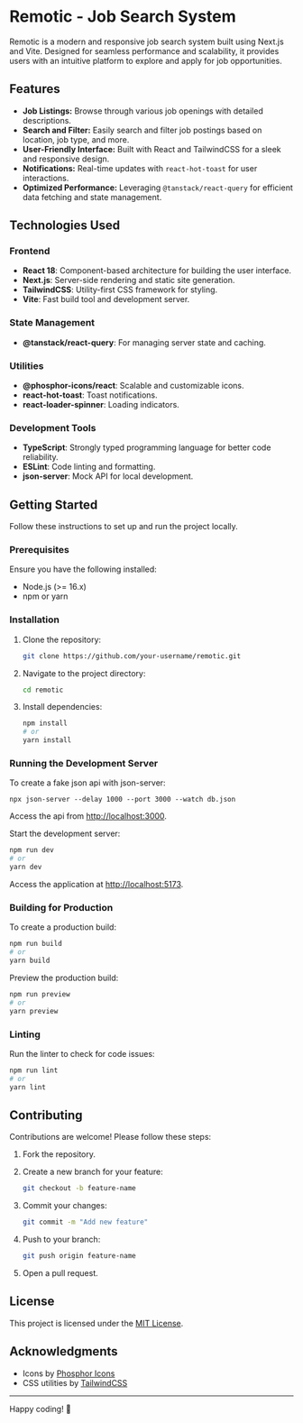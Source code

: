 # Remotic - Job Search System

Remotic is a modern and responsive job search system built using Next.js and Vite. Designed for seamless performance and scalability, it provides users with an intuitive platform to explore and apply for job opportunities.

## Features

- **Job Listings:** Browse through various job openings with detailed descriptions.
- **Search and Filter:** Easily search and filter job postings based on location, job type, and more.
- **User-Friendly Interface:** Built with React and TailwindCSS for a sleek and responsive design.
- **Notifications:** Real-time updates with `react-hot-toast` for user interactions.
- **Optimized Performance:** Leveraging `@tanstack/react-query` for efficient data fetching and state management.

## Technologies Used

### Frontend

- **React 18**: Component-based architecture for building the user interface.
- **Next.js**: Server-side rendering and static site generation.
- **TailwindCSS**: Utility-first CSS framework for styling.
- **Vite**: Fast build tool and development server.

### State Management

- **@tanstack/react-query**: For managing server state and caching.

### Utilities

- **@phosphor-icons/react**: Scalable and customizable icons.
- **react-hot-toast**: Toast notifications.
- **react-loader-spinner**: Loading indicators.

### Development Tools

- **TypeScript**: Strongly typed programming language for better code reliability.
- **ESLint**: Code linting and formatting.
- **json-server**: Mock API for local development.

## Getting Started

Follow these instructions to set up and run the project locally.

### Prerequisites

Ensure you have the following installed:

- Node.js (>= 16.x)
- npm or yarn

### Installation

1. Clone the repository:
   
   ```bash
   git clone https://github.com/your-username/remotic.git
   ```

2. Navigate to the project directory:
   
   ```bash
   cd remotic
   ```

3. Install dependencies:
   
   ```bash
   npm install
   # or
   yarn install
   ```

### Running the Development Server

To create a fake json api with json-server:

```
npx json-server --delay 1000 --port 3000 --watch db.json
```

Access the api from [http://localhost:3000](http://localhost:3000/).

Start the development server:

```bash
npm run dev
# or
yarn dev
```

Access the application at [http://localhost:5173](http://localhost:5173/).

### Building for Production

To create a production build:

```bash
npm run build
# or
yarn build
```

Preview the production build:

```bash
npm run preview
# or
yarn preview
```

### Linting

Run the linter to check for code issues:

```bash
npm run lint
# or
yarn lint
```

## Contributing

Contributions are welcome! Please follow these steps:

1. Fork the repository.

2. Create a new branch for your feature:
   
   ```bash
   git checkout -b feature-name
   ```

3. Commit your changes:
   
   ```bash
   git commit -m "Add new feature"
   ```

4. Push to your branch:
   
   ```bash
   git push origin feature-name
   ```

5. Open a pull request.

## License

This project is licensed under the [MIT License](https://chatgpt.com/c/LICENSE).

## Acknowledgments

- Icons by [Phosphor Icons](https://phosphoricons.com/)
- CSS utilities by [TailwindCSS](https://tailwindcss.com/)

---

Happy coding! 🎉
